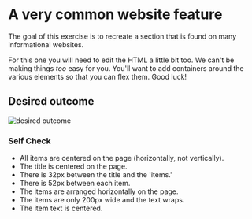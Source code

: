 # A very common website feature

The goal of this exercise is to recreate a section that is found on 
many informational websites.

For this one you will need to edit the HTML a little bit too. 
We can't be making things _too_ easy for you. 
You'll want to add containers around the various elements so that you can flex them. 
Good luck!

## Desired outcome

![desired outcome](./desired-outcome.png)

### Self Check

- All items are centered on the page (horizontally, not vertically).
- The title is centered on the page.
- There is 32px between the title and the 'items.'
- There is 52px between each item.
- The items are arranged horizontally on the page.
- The items are only 200px wide and the text wraps.
- The item text is centered.
